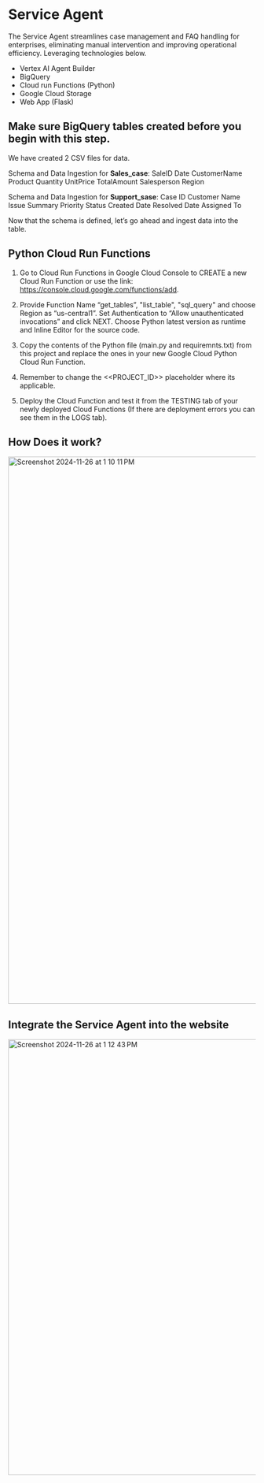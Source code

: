 # Service Agent
The Service Agent streamlines case management and FAQ handling for enterprises, eliminating manual intervention and improving operational efficiency. Leveraging technologies below. 
* Vertex AI Agent Builder
* BigQuery
* Cloud run Functions (Python)
* Google Cloud Storage
* Web App (Flask)


## Make sure BigQuery tables created before you begin with this step.

We have created 2 CSV files for data.

Schema and Data Ingestion for **Sales_case**:
SaleID	Date	CustomerName	Product	Quantity	UnitPrice	TotalAmount	Salesperson	Region

Schema and Data Ingestion for **Support_sase**:
Case ID	Customer Name	Issue Summary	Priority	Status	Created Date	Resolved Date	Assigned To 

Now that the schema is defined, let’s go ahead and ingest data into the table.

## Python Cloud Run Functions

1. Go to Cloud Run Functions in Google Cloud Console to CREATE a new Cloud Run Function or use the link: https://console.cloud.google.com/functions/add. 

2. Provide Function Name “get_tables”, "list_table", "sql_query" and choose Region as “us-central1”. Set Authentication to “Allow unauthenticated invocations” and click NEXT. Choose Python latest version as runtime and Inline Editor for the source code.

3. Copy the contents of the Python file (main.py and requiremnts.txt) from this project and replace the ones in your new Google Cloud Python Cloud Run Function.

4. Remember to change the <<PROJECT_ID>> placeholder where its applicable.

5. Deploy the Cloud Function and test it from the TESTING tab of your newly deployed Cloud Functions (If there are deployment errors you can see them in the LOGS tab).


## How Does it work?

<img width="1111" alt="Screenshot 2024-11-26 at 1 10 11 PM" src="https://github.com/user-attachments/assets/b72e08cc-c610-45a7-8f51-b476ee95603e">


## Integrate the Service Agent into the website
<img width="885" alt="Screenshot 2024-11-26 at 1 12 43 PM" src="https://github.com/user-attachments/assets/f4215723-7221-4e98-9f1e-f41491374aa5">

